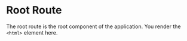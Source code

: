 # Root Route

The root route is the root component of the application. You render the `<html>` element here.
